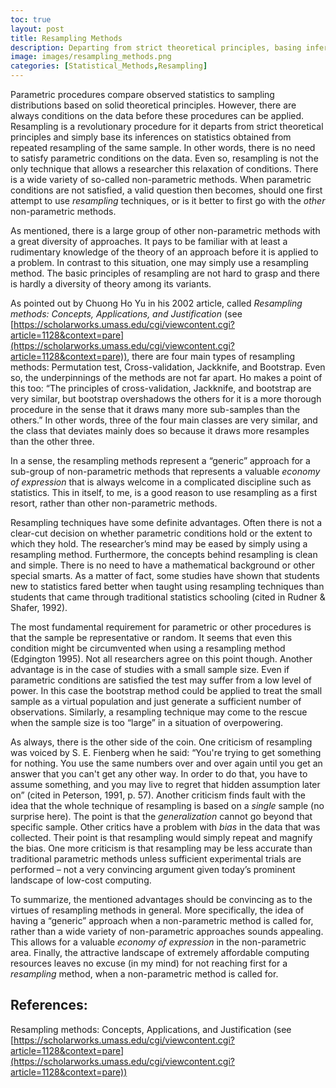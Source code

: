 ```yaml
---
toc: true
layout: post
title: Resampling Methods
description: Departing from strict theoretical principles, basing inferences on statistics obtained from repeated resampling of the same sample.
image: images/resampling_methods.png
categories: [Statistical_Methods,Resampling]
---
```


Parametric procedures compare observed statistics to sampling distributions based on solid theoretical principles. However, there are always conditions on the data before these procedures can be applied. Resampling is a revolutionary procedure for it departs from strict theoretical principles and simply base its inferences on statistics obtained from repeated resampling of the same sample. In other words, there is no need to satisfy parametric conditions on the data. Even so, resampling is not the only technique that allows a researcher this relaxation of conditions. There is a wide variety of so-called non-parametric methods. When parametric conditions are not satisfied, a valid question then becomes, should one first attempt to use *resampling* techniques, or is it better to first go with the *other* non-parametric methods.

As mentioned, there is a large group of other non-parametric methods with a great diversity of approaches. It pays to be familiar with at least a rudimentary knowledge of the theory of an approach before it is applied to a problem. In contrast to this situation, one may simply use a resampling method. The basic principles of resampling are not hard to grasp and there is hardly a diversity of theory among its variants. 

As pointed out by Chuong Ho Yu in his 2002 article, called *Resampling methods: Concepts, Applications, and Justification* (see [https://scholarworks.umass.edu/cgi/viewcontent.cgi?article=1128&context=pare](https://scholarworks.umass.edu/cgi/viewcontent.cgi?article=1128&context=pare)), there are four main types of resampling methods: Permutation test, Cross-validation, Jackknife, and Bootstrap. Even so, the underpinnings of the methods are not far apart. Ho makes a point of this too: “The principles of cross-validation, Jackknife, and bootstrap are very similar, but bootstrap overshadows the others for it is a more thorough procedure in the sense that it draws many more sub-samples than the others.” In other words, three of the four main classes are very similar, and the class that deviates mainly does so because it draws more resamples than the other three. 

In a sense, the resampling methods represent a “generic” approach for a sub-group of non-parametric methods that represents a valuable *economy of expression* that is always welcome in a complicated discipline such as statistics. This in itself, to me, is a good reason to use resampling as a first resort, rather than other non-parametric methods.

Resampling techniques have some definite advantages. Often there is not a clear-cut decision on whether parametric conditions hold or the extent to which they hold. The researcher’s mind may be eased by simply using a resampling method. Furthermore, the concepts behind resampling is clean and simple. There is no need to have a mathematical background or other special smarts. As a matter of fact, some studies have shown that students new to statistics fared better when taught using resampling techniques than students that came through traditional statistics schooling (cited in Rudner & Shafer, 1992).

The most fundamental requirement for parametric or other procedures is that the sample be representative or random. It seems that even this condition might be circumvented when using a resampling method (Edgington 1995). Not all researchers agree on this point though. Another advantage is in the case of studies with a small sample size. Even if parametric conditions are satisfied the test may suffer from a low level of power. In this case the bootstrap method could be applied to treat the small sample as a virtual population and just generate a sufficient number of observations. Similarly, a resampling technique may come to the rescue when the sample size is too “large” in a situation of overpowering.

As always, there is the other side of the coin. One criticism of resampling was voiced by S. E. Fienberg when he said: “You're trying to get something for nothing. You use the same numbers over and over again until you get an answer that you can't get any other way. In order to do that, you have to assume something, and you may live to regret that hidden assumption later on” (cited in Peterson, 1991, p. 57). Another criticism finds fault with the idea that the whole technique of resampling is based on a *single* sample (no surprise here). The point is that the *generalization* cannot go beyond that specific sample. Other critics have a problem with *bias* in the data that was collected. Their point is that resampling would simply repeat and magnify the bias. One more criticism is that resampling may be less accurate than traditional parametric methods unless sufficient experimental trials are performed – not a very convincing argument given today’s prominent landscape of low-cost computing.

To summarize, the mentioned advantages should be convincing as to the virtues of resampling methods in general. More specifically, the idea of having a “generic” approach when a non-parametric method is called for, rather than a wide variety of non-parametric approaches sounds appealing. This allows for a valuable *economy of expression* in the non-parametric area. Finally, the attractive landscape of extremely affordable computing resources leaves no excuse (in my mind) for not reaching first for a *resampling* method, when a non-parametric method is called for.

## References:
Resampling methods: Concepts, Applications, and Justification (see [https://scholarworks.umass.edu/cgi/viewcontent.cgi?article=1128&context=pare](https://scholarworks.umass.edu/cgi/viewcontent.cgi?article=1128&context=pare))
